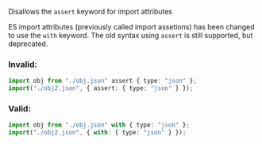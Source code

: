 Disallows the `assert` keyword for import attributes

ES import attributes (previously called import assetions) has been changed to
use the `with` keyword. The old syntax using `assert` is still supported, but
deprecated.

### Invalid:

```typescript
import obj from "./obj.json" assert { type: "json" };
import("./obj2.json", { assert: { type: "json" } });
```

### Valid:

```typescript
import obj from "./obj.json" with { type: "json" };
import("./obj2.json", { with: { type: "json" } });
```
